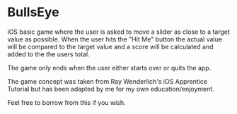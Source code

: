 BullsEye
========

iOS basic game where the user is asked to move a slider as close to a target value as possible. When the user hits the "Hit Me" button the actual value will be compared to the target value and a score will be calculated and added to the the users total.

The game only ends when the user either starts over or quits the app.

The game concept was taken from Ray Wenderlich's iOS Apprentice Tutorial but has been adapted by me for my own education/enjoyment.

Feel free to borrow from this if you wish.
